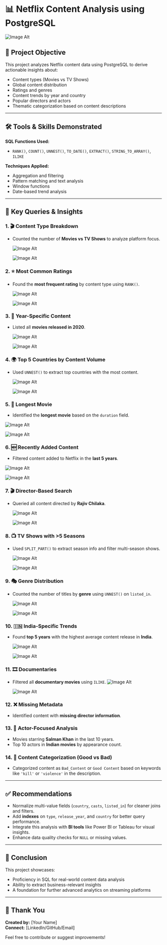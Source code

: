 
# 📊 Netflix Content Analysis using PostgreSQL

![Image Alt](https://github.com/vasuverma17/netflix_data_analysis_postgresql/blob/main/inbox_12038776_dbabda1e8f2d39e88b030173303b2724_Netflix.jpg)

## 🎯 Project Objective
This project analyzes Netflix content data using PostgreSQL to derive actionable insights about:
- Content types (Movies vs TV Shows)
- Global content distribution
- Ratings and genres
- Content trends by year and country
- Popular directors and actors
- Thematic categorization based on content descriptions

---

## 🛠️ Tools & Skills Demonstrated

**SQL Functions Used:**
- `RANK()`, `COUNT()`, `UNNEST()`, `TO_DATE()`, `EXTRACT()`, `STRING_TO_ARRAY()`, `ILIKE`

**Techniques Applied:**
- Aggregation and filtering
- Pattern matching and text analysis
- Window functions
- Date-based trend analysis

---

## 📌 Key Queries & Insights

### 1. 🎬 Content Type Breakdown
- Counted the number of **Movies vs TV Shows** to analyze platform focus.

  ![Image Alt](https://github.com/vasuverma17/netflix_data_analysis_postgresql/blob/main/Screenshot%202025-07-15%20184638.png)

  ![Image Alt](https://github.com/vasuverma17/netflix_data_analysis_postgresql/blob/main/Screenshot%202025-07-15%20184648.png)

### 2. ⭐ Most Common Ratings
- Found the **most frequent rating** by content type using `RANK()`.

  ![Image Alt](https://github.com/vasuverma17/netflix_data_analysis_postgresql/blob/main/Screenshot%202025-07-15%20192412.png)

  ![Image Alt](https://github.com/vasuverma17/netflix_data_analysis_postgresql/blob/main/Screenshot%202025-07-15%20192432.png)
  

### 3. 📅 Year-Specific Content
- Listed all **movies released in 2020**.

  ![Image Alt](https://github.com/vasuverma17/netflix_data_analysis_postgresql/blob/main/Screenshot%202025-07-15%20194408.png)

  ![Image Alt](https://github.com/vasuverma17/netflix_data_analysis_postgresql/blob/main/Screenshot%202025-07-15%20194446.png)

  

### 4. 🌍 Top 5 Countries by Content Volume
- Used `UNNEST()` to extract top countries with the most content.

  ![Image Alt](https://github.com/vasuverma17/netflix_data_analysis_postgresql/blob/main/Screenshot%202025-07-15%20195959.png)

   ![Image Alt](https://github.com/vasuverma17/netflix_data_analysis_postgresql/blob/main/Screenshot%202025-07-15%20200046.png)

  

### 5. 🎥 Longest Movie
- Identified the **longest movie** based on the `duration` field.

![Image Alt](https://github.com/vasuverma17/netflix_data_analysis_postgresql/blob/main/Screenshot%202025-07-16%20160151.png)

![Image Alt](https://github.com/vasuverma17/netflix_data_analysis_postgresql/blob/main/Screenshot%202025-07-16%20160208.png)
  

### 6. 🆕 Recently Added Content
- Filtered content added to Netflix in the **last 5 years**.

![Image Alt](https://github.com/vasuverma17/netflix_data_analysis_postgresql/blob/main/Screenshot%202025-07-16%20161353.png)

![Image Alt](https://github.com/vasuverma17/netflix_data_analysis_postgresql/blob/main/Screenshot%202025-07-16%20161451.png)

### 7. 🎬 Director-Based Search
- Queried all content directed by **Rajiv Chilaka**.

  ![Image Alt](https://github.com/vasuverma17/netflix_data_analysis_postgresql/blob/main/Screenshot%202025-07-16%20170110.png)

  ![Image Alt](https://github.com/vasuverma17/netflix_data_analysis_postgresql/blob/main/Screenshot%202025-07-16%20170123.png)

### 8. 📺 TV Shows with >5 Seasons
- Used `SPLIT_PART()` to extract season info and filter multi-season shows.

   ![Image Alt](https://github.com/vasuverma17/netflix_data_analysis_postgresql/blob/main/Screenshot%202025-07-16%20171119.png)

   ![Image Alt](https://github.com/vasuverma17/netflix_data_analysis_postgresql/blob/main/Screenshot%202025-07-16%20171140.png)

### 9. 🎭 Genre Distribution
- Counted the number of titles by **genre** using `UNNEST()` on `listed_in`.

   ![Image Alt](https://github.com/vasuverma17/netflix_data_analysis_postgresql/blob/main/Screenshot%202025-07-16%20173242.png)

   ![Image Alt](https://github.com/vasuverma17/netflix_data_analysis_postgresql/blob/main/Screenshot%202025-07-16%20173849.png)

### 10. 🇮🇳 India-Specific Trends
- Found **top 5 years** with the highest average content release in **India**.

   ![Image Alt](https://github.com/vasuverma17/netflix_data_analysis_postgresql/blob/main/Screenshot%202025-07-16%20175157.png)

   ![Image Alt](https://github.com/vasuverma17/netflix_data_analysis_postgresql/blob/main/Screenshot%202025-07-16%20175207.png)

### 11. 🎞️ Documentaries
- Filtered all **documentary movies** using `ILIKE`.
   ![Image Alt](https://github.com/vasuverma17/netflix_data_analysis_postgresql/blob/main/Screenshot%202025-07-16%20183147.png)

   ![Image Alt](https://github.com/vasuverma17/netflix_data_analysis_postgresql/blob/main/Screenshot%202025-07-16%20183209.png)

### 12. ❌ Missing Metadata
- Identified content with **missing director information**.

### 13. 🎥 Actor-Focused Analysis
- Movies starring **Salman Khan** in the last 10 years.
- Top 10 actors in **Indian movies** by appearance count.

### 14. 🚫 Content Categorization (Good vs Bad)
- Categorized content as `Bad_Content` or `Good Content` based on keywords like `'kill'` or `'violence'` in the description.

---

## ✅ Recommendations

- Normalize multi-value fields (`country`, `casts`, `listed_in`) for cleaner joins and filters.
- Add **indexes** on `type`, `release_year`, and `country` for better query performance.
- Integrate this analysis with **BI tools** like Power BI or Tableau for visual insights.
- Enhance data quality checks for `NULL` or missing values.

---

## 🧾 Conclusion

This project showcases:
- Proficiency in SQL for real-world content data analysis
- Ability to extract business-relevant insights
- A foundation for further advanced analytics on streaming platforms

---

## 🙏 Thank You

**Created by:** [Your Name]  
**Connect:** [LinkedIn/GitHub/Email]

Feel free to contribute or suggest improvements!
